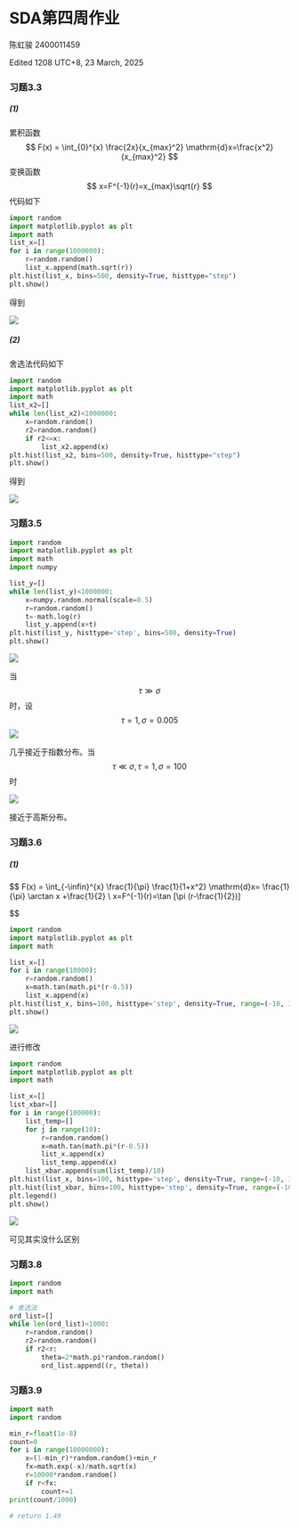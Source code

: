 # SDA第四周作业

陈虹骏 2400011459

Edited 1208 UTC+8, 23 March, 2025

### 习题3.3

##### (1)

累积函数
$$
F(x) = \int_{0}^{x} \frac{2x}{x_{max}^2} \mathrm{d}x=\frac{x^2}{x_{max}^2}
$$
变换函数
$$
x=F^{-1}(r)=x_{max}\sqrt{r}
$$
代码如下

```python
import random
import matplotlib.pyplot as plt
import math
list_x=[]
for i in range(1000000):
    r=random.random()
    list_x.append(math.sqrt(r))
plt.hist(list_x, bins=500, density=True, histtype="step")
plt.show()
```

得到

![](https://raw.githubusercontent.com/IrsIris501/img/main/Figure_1.png)

##### (2)

舍选法代码如下

```python
import random
import matplotlib.pyplot as plt
import math
list_x2=[]
while len(list_x2)<1000000:
    x=random.random()
    r2=random.random()
    if r2<=x:
        list_x2.append(x)
plt.hist(list_x2, bins=500, density=True, histtype="step")
plt.show()
```

得到

![](https://raw.githubusercontent.com/IrsIris501/img/main/Figure_1.1.png)

### 习题3.5

```python
import random
import matplotlib.pyplot as plt
import math
import numpy

list_y=[]
while len(list_y)<1000000:
    x=numpy.random.normal(scale=0.5)
    r=random.random()
    t=-math.log(r)
    list_y.append(x+t)
plt.hist(list_y, histtype='step', bins=500, density=True)
plt.show()

```

![](https://raw.githubusercontent.com/IrsIris501/img/main/Figure_3.5.1.png)

当
$$
\tau \gg \sigma
$$
时，设
$$
\tau=1, \sigma=0.005
$$
![](https://raw.githubusercontent.com/IrsIris501/img/main/Figure_3.5.2.png)

几乎接近于指数分布。当
$$
\tau \ll \sigma, \tau=1, \sigma=100
$$
时

![](https://raw.githubusercontent.com/IrsIris501/img/main/Figure_3.5.3.png)

接近于高斯分布。

### 习题3.6

##### (1)

$$
F(x) = \int_{-\infin}^{x} \frac{1}{\pi} \frac{1}{1+x^2} \mathrm{d}x= \frac{1}{\pi} \arctan x +\frac{1}{2} \\
x=F^{-1}(r)=\tan [\pi (r-\frac{1}{2})]
$$

```python
import random
import matplotlib.pyplot as plt
import math

list_x=[]
for i in range(10000):
    r=random.random()
    x=math.tan(math.pi*(r-0.5))
    list_x.append(x)
plt.hist(list_x, bins=100, histtype='step', density=True, range=(-10, 10)) #在-10和10截断，以免直方图比例太不协调
plt.show()
```

![](https://raw.githubusercontent.com/IrsIris501/img/main/Figure_3.6.1.png)

进行修改

```python
import random
import matplotlib.pyplot as plt
import math

list_x=[]
list_xbar=[]
for i in range(100000):
    list_temp=[]
    for j in range(10):
        r=random.random()
        x=math.tan(math.pi*(r-0.5))
        list_x.append(x)
        list_temp.append(x)
    list_xbar.append(sum(list_temp)/10)
plt.hist(list_x, bins=100, histtype='step', density=True, range=(-10, 10), label='x')
plt.hist(list_xbar, bins=100, histtype='step', density=True, range=(-10, 10), label='xbar')
plt.legend()
plt.show()
```

![](https://raw.githubusercontent.com/IrsIris501/img/main/Figure_3.6.2.png)

可见其实没什么区别

### 习题3.8

```python
import random
import math

# 舍选法
ord_list=[]
while len(ord_list)<1000:
    r=random.random()
    r2=random.random()
    if r2<r:
        theta=2*math.pi*random.random()
        ord_list.append((r, theta))

```

### 习题3.9

```python
import math
import random

min_r=float(1e-8)
count=0
for i in range(10000000):
    x=(1-min_r)*random.random()+min_r
    fx=math.exp(-x)/math.sqrt(x)
    r=10000*random.random()
    if r<fx:
        count+=1
print(count/1000)

# return 1.49
```

